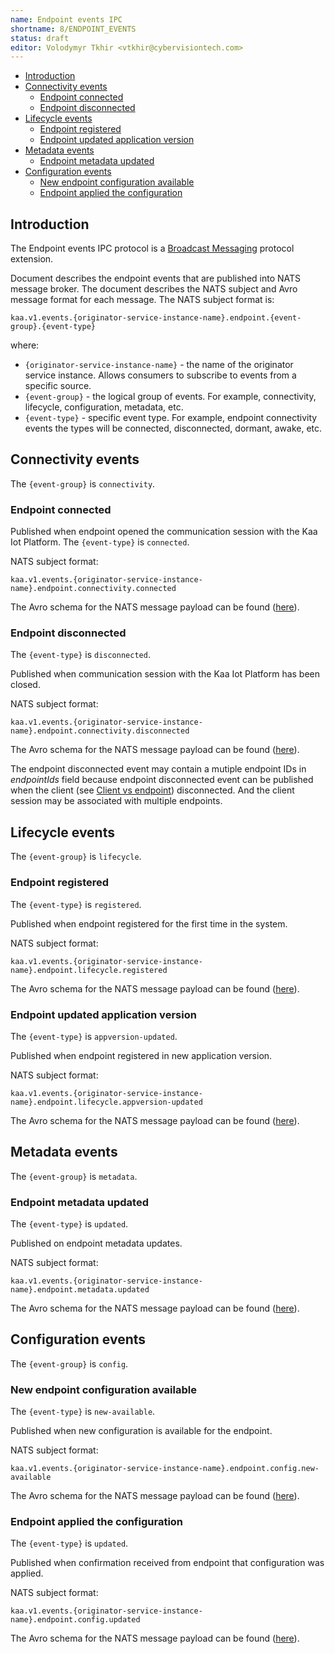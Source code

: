 ```yaml
---
name: Endpoint events IPC
shortname: 8/ENDPOINT_EVENTS
status: draft
editor: Volodymyr Tkhir <vtkhir@cybervisiontech.com>
---
```


* [Introduction](#introduction)
* [Connectivity events](#connectivity-events)
  * [Endpoint connected](#endpoint-connected)
  * [Endpoint disconnected](#endpoint-disconnected)
* [Lifecycle events](#lifecycle-events)
  * [Endpoint registered](#endpoint-registered)
  * [Endpoint updated application version](#endpoint-updated-application-version)
* [Metadata events](#metadata-events)
  * [Endpoint metadata updated](#endpoint-metadata-updated)
* [Configuration events](#configuration-events)
  * [New endpoint configuration available](#new-endpoint-configuration-available)
  * [Endpoint applied the configuration](#endpoint-applied-the-configuration)


## Introduction

The Endpoint events IPC protocol is a [Broadcast Messaging](/0003-messaging-ipc/README.md#broadcast-messaging) protocol extension.

Document describes the endpoint events that are published into NATS message broker. The document describes the NATS subject and Avro message format for each message.
The NATS subject format is:

  `kaa.v1.events.{originator-service-instance-name}.endpoint.{event-group}.{event-type}`

  where:

  - `{originator-service-instance-name}` - the name of the originator service instance. Allows consumers to subscribe to events from a specific source.
  - `{event-group}` - the logical group of events. For example, connectivity, lifecycle, configuration, metadata, etc.
  - `{event-type}` - specific event type. For example, endpoint connectivity events the types will be connected, disconnected, dormant, awake, etc.

## Connectivity events
The `{event-group}` is `connectivity`.
### Endpoint connected
Published when endpoint opened the communication session with the Kaa Iot Platform.
The `{event-type}` is `connected`.

NATS subject format:

`kaa.v1.events.{originator-service-instance-name}.endpoint.connectivity.connected`

The Avro schema for the NATS message payload can be found ([here](./connected.avsc)).
### Endpoint disconnected
The `{event-type}` is `disconnected`.

Published when communication session with the Kaa Iot Platform has been closed.

NATS subject format:

`kaa.v1.events.{originator-service-instance-name}.endpoint.connectivity.disconnected`

The Avro schema for the NATS message payload can be found ([here](./disconnected.avsc)).

The endpoint disconnected event may contain a mutiple endpoint IDs in _endpointIds_ field because endpoint disconnected event can be published when the client (see [Client vs endpoint](/0001-kaa-protocol#client-vs-endpoint)) disconnected. And the client session may be associated with multiple endpoints.

## Lifecycle events
The `{event-group}` is `lifecycle`.
### Endpoint registered

The `{event-type}` is `registered`.

Published when endpoint registered for the first time in the system.

NATS subject format:

`kaa.v1.events.{originator-service-instance-name}.endpoint.lifecycle.registered`

The Avro schema for the NATS message payload can be found ([here](./registered.avsc)).

### Endpoint updated application version

The `{event-type}` is `appversion-updated`.

Published when endpoint registered in new application version.

NATS subject format:

`kaa.v1.events.{originator-service-instance-name}.endpoint.lifecycle.appversion-updated`

The Avro schema for the NATS message payload can be found ([here](./app-version-updated.avsc)).

## Metadata events
The `{event-group}` is `metadata`.
### Endpoint metadata updated

The `{event-type}` is `updated`.

Published on endpoint metadata updates.

NATS subject format:

`kaa.v1.events.{originator-service-instance-name}.endpoint.metadata.updated`

The Avro schema for the NATS message payload can be found ([here](./metadata-updated.avsc)).

## Configuration events
The `{event-group}` is `config`.
### New endpoint configuration available

The `{event-type}` is `new-available`.

Published when new configuration is available for the endpoint.

NATS subject format:

`kaa.v1.events.{originator-service-instance-name}.endpoint.config.new-available`

The Avro schema for the NATS message payload can be found ([here](./new-config-available.avsc)).
### Endpoint applied the configuration

The `{event-type}` is `updated`.

Published when confirmation received from endpoint that configuration was applied.

NATS subject format:

`kaa.v1.events.{originator-service-instance-name}.endpoint.config.updated`

The Avro schema for the NATS message payload can be found ([here](./config-updated.avsc)).



